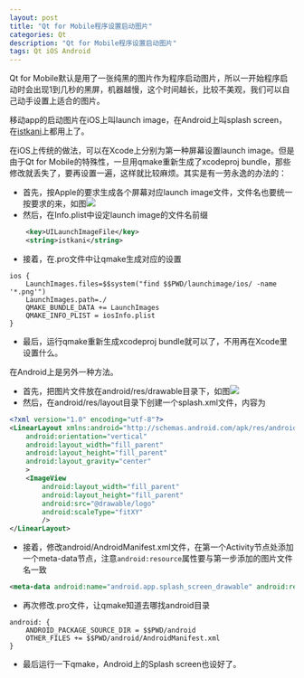 ```yaml
---
layout: post
title: "Qt for Mobile程序设置启动图片"
categories: Qt
description: "Qt for Mobile程序设置启动图片"
tags: Qt iOS Android
---
```

Qt for Mobile默认是用了一张纯黑的图片作为程序启动图片，所以一开始程序启动时会出现1到几秒的黑屏，机器越慢，这个时间越长，比较不美观，我们可以自己动手设置上适合的图片。

移动app的启动图片在iOS上叫launch image，在Android上叫splash screen，在[istkani](https://itunes.apple.com/cn/app/istkani-le-tou-xing-cai-piao/id841279537)上都用上了。

在iOS上传统的做法，可以在Xcode上分别为第一种屏幕设置launch image。但是由于Qt for Mobile的特殊性，一旦用qmake重新生成了xcodeproj bundle，那些修改就丢失了，要再设置一遍，这样就比较麻烦。其实是有一劳永逸的办法的：

- 首先，按Apple的要求生成各个屏幕对应launch image文件，文件名也要统一按要求的来，如图![](../../../media/2015-05-30/ioslaunchimagefiles.png)
- 然后，在Info.plist中设定launch image的文件名前缀

```xml
    <key>UILaunchImageFile</key>
    <string>istkani</string>
```

- 接着，在.pro文件中让qmake生成对应的设置

```
ios {
    LaunchImages.files=$$system("find $$PWD/launchimage/ios/ -name '*.png'")
    LaunchImages.path=./
    QMAKE_BUNDLE_DATA += LaunchImages
    QMAKE_INFO_PLIST = iosInfo.plist
}
```

- 最后，运行qmake重新生成xcodeproj bundle就可以了，不用再在Xcode里设置什么。

在Android上是另外一种方法。

- 首先，把图片文件放在android/res/drawable目录下，如图![](../../../media/2015-05-30/androidsplashscreen.png)
- 然后，在android/res/layout目录下创建一个splash.xml文件，内容为

```xml
<?xml version="1.0" encoding="utf-8"?>
<LinearLayout xmlns:android="http://schemas.android.com/apk/res/android"
    android:orientation="vertical"
    android:layout_width="fill_parent"
    android:layout_height="fill_parent"
    android:layout_gravity="center"
    >
    <ImageView
        android:layout_width="fill_parent"
        android:layout_height="fill_parent"
        android:src="@drawable/logo"
        android:scaleType="fitXY"
        />
</LinearLayout>
```

- 接着，修改android/AndroidManifest.xml文件，在第一个Activity节点处添加一个meta-data节点，注意`android:resource`属性要与第一步添加的图片文件名一致

```xml
<meta-data android:name="android.app.splash_screen_drawable" android:resource="@drawable/logo"/>
```

- 再次修改.pro文件，让qmake知道去哪找android目录

```
android: {
    ANDROID_PACKAGE_SOURCE_DIR = $$PWD/android
    OTHER_FILES += $$PWD/android/AndroidManifest.xml
}

```

- 最后运行一下qmake，Android上的Splash screen也设好了。

